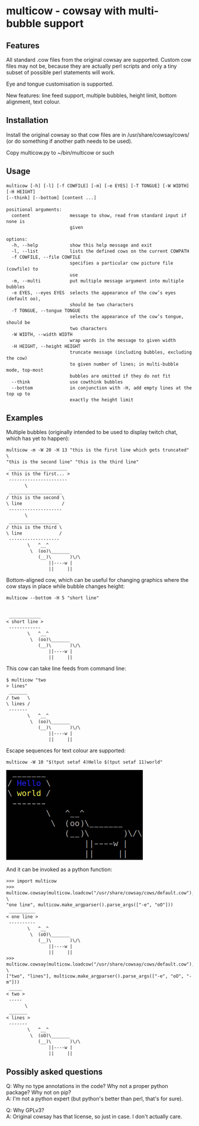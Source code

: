 # multicow - cowsay with multi-bubble support

## Features

All standard .cow files from the original cowsay are supported.
Custom cow files may not be, because they are actually perl scripts and only a tiny subset of possible perl statements will work.

Eye and tongue customisation is supported.

New features: line feed support, multiple bubbles, height limit, bottom alignment, text colour.

## Installation

Install the original cowsay so that cow files are in /usr/share/cowsay/cows/ (or do something if another path needs to be used).

Copy multicow.py to ~/bin/multicow or such

## Usage

```
multicow [-h] [-l] [-f COWFILE] [-m] [-e EYES] [-T TONGUE] [-W WIDTH] [-H HEIGHT]
[--think] [--bottom] [content ...]

positional arguments:
  content               message to show, read from standard input if none is
                        given

options:
  -h, --help            show this help message and exit
  -l, --list            lists the defined cows on the current COWPATH
  -f COWFILE, --file COWFILE
                        specifies a particular cow picture file (cowfile) to
                        use
  -m, --multi           put multiple message argument into multiple bubbles
  -e EYES, --eyes EYES  selects the appearance of the cow’s eyes (default oo),
                        should be two characters
  -T TONGUE, --tongue TONGUE
                        selects the appearance of the cow’s tongue, should be
                        two characters
  -W WIDTH, --width WIDTH
                        wrap words in the message to given width
  -H HEIGHT, --height HEIGHT
                        truncate message (including bubbles, excluding the cow)
                        to given number of lines; in multi-bubble mode, top-most
                        bubbles are omitted if they do not fit
  --think               use cowthink bubbles
  --bottom              in conjunction with -H, add empty lines at the top up to
                        exactly the height limit
```

## Examples

Multiple bubbles (originally intended to be used to display twitch chat, which has yet to happen):

```
multicow -m -W 20 -H 13 "this is the first line which gets truncated" \
"this is the second line" "this is the third line"
 ______________________
< this is the first... >
 ----------------------
       \
 ____________________
/ this is the second \
\ line               /
 --------------------
       \
 ___________________
/ this is the third \
\ line              /
 -------------------
        \   ^__^
         \  (oo)\_______
            (__)\       )\/\
                ||----w |
                ||     ||
```

Bottom-aligned cow, which can be useful for changing graphics where the cow stays in place while bubble changes height:

```
multicow --bottom -H 5 "short line"


 ____________
< short line >
 ------------
        \   ^__^
         \  (oo)\_______
            (__)\       )\/\
                ||----w |
                ||     ||
```

This cow can take line feeds from command line:

```
$ multicow "two
> lines"
 _______
/ two   \
\ lines /
 -------
        \   ^__^
         \  (oo)\_______
            (__)\       )\/\
                ||----w |
                ||     ||
```

Escape sequences for text colour are supported:

```
multicow -W 10 "$(tput setaf 4)Hello $(tput setaf 11)world"
```
<img src="doc/cowcolour.png"/>

And it can be invoked as a python function:

```
>>> import multicow
>>> multicow.cowsay(multicow.loadcow("/usr/share/cowsay/cows/default.cow"), \
"one line", multicow.make_argparser().parse_args(["-e", "oO"]))
 __________
< one line >
 ----------
        \   ^__^
         \  (oO)\_______
            (__)\       )\/\
                ||----w |
                ||     ||
>>> multicow.cowsay(multicow.loadcow("/usr/share/cowsay/cows/default.cow"), \
["two", "lines"], multicow.make_argparser().parse_args(["-e", "oO", "-m"]))
 _____
< two >
 -----
       \
 _______
< lines >
 -------
        \   ^__^
         \  (oO)\_______
            (__)\       )\/\
                ||----w |
                ||     ||
```

## Possibly asked questions

Q: Why no type annotations in the code? Why not a proper python package? Why not on pip?  
A: I'm not a python expert (but python's better than perl, that's for sure).

Q: Why GPLv3?  
A: Original cowsay has that license, so just in case. I don't actually care.
